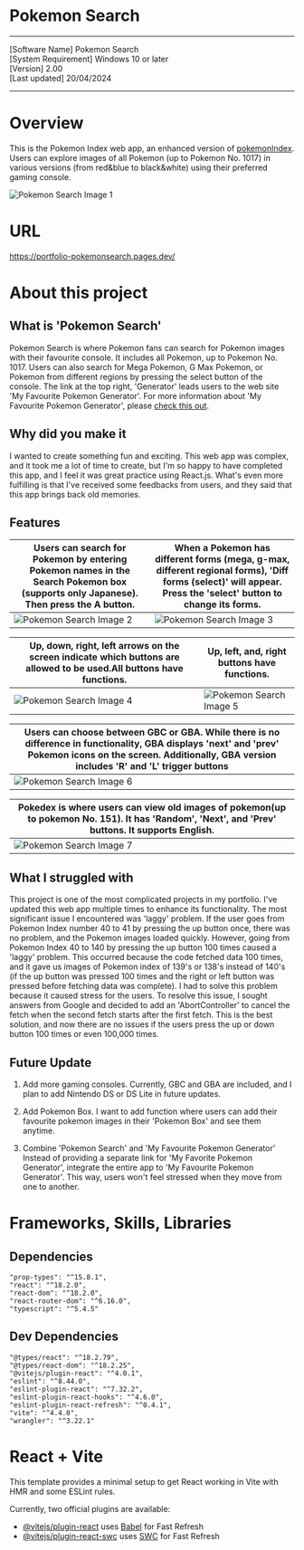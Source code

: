 # Pokemon Search  

----------------------------------------

[Software Name] Pokemon Search   
[System Requirement] Windows 10 or later  
[Version] 2.00  
[Last updated] 20/04/2024                                           

----------------------------------------

# Overview
This is the Pokemon Index web app, an enhanced version of [pokemonIndex](https://github.com/KohkiMartinez/My-Portfolio/tree/master/JavaScript/PokedexWithReact.js).  
Users can explore images of all Pokemon (up to Pokemon No. 1017) in various versions (from red&blue to black&white) using their preferred gaming console.


![Pokemon Search Image 1](images/PokemonSearch01.png)

# URL
https://portfolio-pokemonsearch.pages.dev/

# About this project
## What is 'Pokemon Search'
Pokemon Search is where Pokemon fans can search for Pokemon images with their favourite console. It includes all Pokemon, up to Pokemon No. 1017. Users can also search for Mega Pokemon, G Max Pokemon, or Pokemon from different regions by pressing the select button of the console. The link at the top right, 'Generator' leads users to the web site 'My Favourite Pokemon Generator'. For more information about 'My Favourite Pokemon Generator', please [check this out](https://github.com/KohkiMartinez/My-Portfolio/tree/master/JavaScript/MyFavouritePokemonGenerator).

## Why did you make it
I wanted to create something fun and exciting.
This web app was complex, and it took me a lot of time to create, but I'm so happy to have completed this app, and I feel it was great practice using React.js.
What's even more fulfilling is that I've received some feedbacks from users, and they said that this app brings back old memories.
  
## Features

|Users can search for Pokemon by entering Pokemon names in the Search Pokemon box (supports only Japanese). Then press the A button.|When a Pokemon has different forms (mega, g-max, different regional forms), 'Diff forms (select)' will appear. Press the 'select' button to change its forms.|
|----|----|
|![Pokemon Search Image 2](images/PokemonSearch03.png)|![Pokemon Search Image 3](images/PokemonSearch032.png)|  

|Up, down, right, left arrows on the screen indicate which buttons are allowed to be used.All buttons have functions.|Up, left, and, right buttons have functions.|  
|----|----|  
|![Pokemon Search Image 4](images/PokemonSearch031.png)|![Pokemon Search Image 5](images/PokemonSearch041.png)|

|Users can choose between GBC or GBA. While there is no difference in functionality, GBA displays 'next' and 'prev' Pokemon icons on the screen. Additionally, GBA version includes 'R' and 'L' trigger buttons|
|----|
|![Pokemon Search Image 6](images/PokemonSearch061.png)|

|Pokedex is where users can view old images of pokemon(up to pokemon No. 151). It has 'Random', 'Next', and 'Prev' buttons. It supports English. |
|----|
|![Pokemon Search Image 7](images/PokemonSearch071.png)|


## What I struggled with
This project is one of the most complicated projects in my portfolio. I've updated this web app multiple times to enhance its functionality. The most significant issue I encountered was 'laggy' problem. If the user goes from Pokemon Index number 40 to 41 by pressing the up button once, there was no problem, and the Pokemon images loaded quickly. However, going from Pokemon Index 40 to 140 by pressing the up button 100 times caused a 'laggy' problem. This occurred because the code fetched data 100 times, and it gave us images of Pokemon index of 139's or 138's instead of 140's (if the up button was pressed 100 times and the right or left button was pressed before fetching data was complete). I had to solve this problem because it caused stress for the users. To resolve this issue, I sought answers from Google and decided to add an 'AbortController' to cancel the fetch when the second fetch starts after the first fetch. This is the best solution, and now there are no issues if the users press the up or down button 100 times or even 100,000 times.

## Future Update
1. Add more gaming consoles.
Currently, GBC and GBA are included, and I plan to add Nintendo DS or DS Lite in future updates.

1. Add Pokemon Box.
I want to add function where users can add their favourite pokemon images in their 'Pokemon Box' and see them anytime. 

1. Combine 'Pokemon Search' and 'My Favourite Pokemon Generator'
Instead of providing a separate link for 'My Favorite Pokemon Generator', integrate the entire app to 'My Favourite Pokemon Generator'. This way, users won't feel stressed when they move from one to another.

# Frameworks, Skills, Libraries
## Dependencies
    "prop-types": "^15.8.1",
    "react": "^18.2.0",
    "react-dom": "^18.2.0",
    "react-router-dom": "^6.16.0",
    "typescript": "^5.4.5"
## Dev Dependencies
    "@types/react": "^18.2.79",
    "@types/react-dom": "^18.2.25",
    "@vitejs/plugin-react": "^4.0.1",
    "eslint": "^8.44.0",
    "eslint-plugin-react": "^7.32.2",
    "eslint-plugin-react-hooks": "^4.6.0",
    "eslint-plugin-react-refresh": "^0.4.1",
    "vite": "^4.4.0",
    "wrangler": "^3.22.1"

# React + Vite

This template provides a minimal setup to get React working in Vite with HMR and some ESLint rules.

Currently, two official plugins are available:

- [@vitejs/plugin-react](https://github.com/vitejs/vite-plugin-react/blob/main/packages/plugin-react/README.md) uses [Babel](https://babeljs.io/) for Fast Refresh
- [@vitejs/plugin-react-swc](https://github.com/vitejs/vite-plugin-react-swc) uses [SWC](https://swc.rs/) for Fast Refresh
